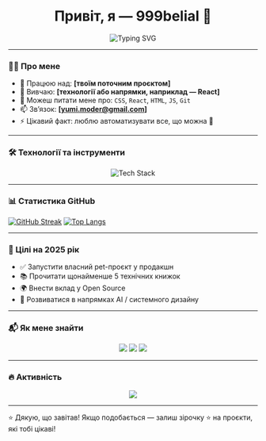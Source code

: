 <!-- Привітання -->
<h1 align="center">
  Привіт, я — 999belial 👋
</h1>

<p align="center">
  <img src="https://readme-typing-svg.demolab.com?font=Fira+Code&size=24&pause=1000&color=F7F7F7&center=true&vCenter=true&width=600&lines=Full-stack+розробник;Прихильник+чистого+коду;Люблю+Python%2C+JavaScript+та+нові+технології" alt="Typing SVG" />
</p>

---

### 🧑‍💻 Про мене

- 🔭 Працюю над: **[твоїм поточним проєктом]**
- 🌱 Вивчаю: **[технології або напрямки, наприклад — React]**
- 💬 Можеш питати мене про: `CSS`, `React`, `HTML`, `JS`, `Git`
- 📫 Звʼязок: **[yumi.moder@gmail.com]**
- ⚡ Цікавий факт: люблю автоматизувати все, що можна 🤖

---

### 🛠️ Технології та інструменти

<p align="center">
  <img src="https://skillicons.dev/icons?i=js,react,nodejs,html,css,git,github,vscode" alt="Tech Stack" />
</p>

---

### 📊 Статистика GitHub

[![GitHub Streak](http://github-readme-streak-stats.herokuapp.com?user=999belial&theme=dark&background=000000)](https://git.io/streak-stats)
[![Top Langs](https://github-readme-stats.vercel.app/api/top-langs/?username=999belial&layout=compact&theme=vision-friendly-dark)](https://github.com/anuraghazra/github-readme-stats)


---

### 🎯 Цілі на 2025 рік

- ✅ Запустити власний pet-проєкт у продакшн
- 📚 Прочитати щонайменше 5 технічних книжок
- 🌍 Внести вклад у Open Source
- 🧠 Розвиватися в напрямках AI / системного дизайну

---

### 📬 Як мене знайти

<p align="center">
  <a href="mailto:yumi.moder@gmail.com"><img src="https://img.shields.io/badge/email-%23D14836.svg?style=for-the-badge&logo=gmail&logoColor=white"/></a>
  <a href="https://t.me/твій_telegram"><img src="#" /></a>
  <a href="https://linkedin.com/in/твій_профіль"><img src="#" /></a>
</p>

---

### 🔥 Активність

<p align="center">
  <img src="https://github-profile-summary-cards.vercel.app/api/cards/profile-details?username=ТВІЙ_USERNAME&theme=tokyonight" />
</p>

---

⭐ Дякую, що завітав! Якщо подобається — залиш зірочку ⭐ на проєкти, які тобі цікаві!


